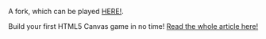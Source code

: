 A fork, which can be played [HERE!](https://github.com/liloboy/simple_canvas_game.git).

Build your first HTML5 Canvas game in no time! [Read the whole article here!](http://www.lostdecadegames.com/how-to-make-a-simple-html5-canvas-game/)
